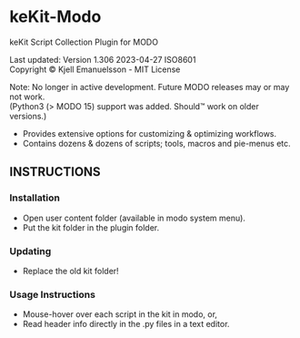 # keKit-Modo
keKit Script Collection Plugin for MODO

Last updated: Version 1.306   2023-04-27 ISO8601  
Copyright © Kjell Emanuelsson -  MIT License  


Note: No longer in active development. Future MODO releases may or may not work.  
(Python3 (> MODO 15) support was added. Should™ work on older versions.)  

- Provides extensive options for customizing & optimizing workflows.
- Contains dozens & dozens of scripts; tools, macros and pie-menus etc.

## INSTRUCTIONS
### Installation
- Open user content folder (available in modo system menu).  
- Put the kit folder in the plugin folder.  

### Updating
- Replace the old kit folder!  

### Usage Instructions  
- Mouse-hover over each script in the kit in modo, or,  
- Read header info directly in the .py files in a text editor.  
